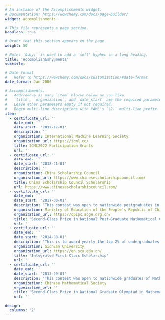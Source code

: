 ```yaml
---
# An instance of the Accomplishments widget.
# Documentation: https://wowchemy.com/docs/page-builder/
widget: accomplishments

# This file represents a page section.
headless: true

# Order that this section appears on the page.
weight: 50

# Note: `&shy;` is used to add a 'soft' hyphen in a long heading.
title: 'Accomplish&shy;ments'
subtitle:

# Date format
#   Refer to https://wowchemy.com/docs/customization/#date-format
date_format: Jan 2006

# Accomplishments.
#   Add/remove as many `item` blocks below as you like.
#   `title`, `organization`, and `date_start` are the required parameters.
#   Leave other parameters empty if not required.
#   Begin multi-line descriptions with YAML's `|2-` multi-line prefix.
item:
  - certificate_url: ''
    date_end: ''
    date_start: '2022-07-01'
    description: ''
    organization: International Machine Learning Society
    organization_url: https://icml.cc/
    title: ICML2022 Participation Grants
    url: ''
  - certificate_url: ''
    date_end: ''
    date_start: '2018-11-01'
    description: ''
    organization: China Scholarship Council 
    organization_url: https://www.chinesescholarshipcouncil.com/
    title: China Scholarship Council Scholarship
    url: https://www.chinesescholarshipcouncil.com/
  - certificate_url: ''
    date_end: ''
    date_start: '2017-10-01'
    description: 'This contest was open to nationwide postgraduates in all China's universities.'
    organization: Ministry of Education of the People's Republic of China 
    organization_url: https://cpipc.acge.org.cn/
    title: 'Second-Class Prize in National Post-Graduate Mathematical Contest in Modeling'
    url: ''
  - certificate_url: ''
    date_end: ''
    date_start: '2014-10-01'
    description: 'This is to award yearly the top 2% of undergraduates of the university in academic performance.'
    organization: Sichuan University 
    organization_url: https://en.scu.edu.cn/
    title: 'Integrated First-Class Scholarship'
    url: ''
  - certificate_url: ''
    date_end: ''
    date_start: '2013-10-01'
    description: 'This contest was open to nationwide graduates of Math majors.'
    organization: Chinese Mathematical Society
    organization_url: ''
    title: 'Second-Class Prize in National Graduate Olympiad in Mathematics (Sichuan Province)'
    url: ''

design:
  columns: '2'
---
```

